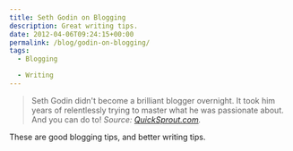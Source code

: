 ```yaml
---
title: Seth Godin on Blogging
description: Great writing tips.
date: 2012-04-06T09:24:15+00:00
permalink: /blog/godin-on-blogging/
tags:
  - Blogging

  - Writing
---
```


> Seth Godin didn't become a brilliant blogger overnight. It took him years of relentlessly trying to master what he was passionate about. And you can do to!
> <cite>_Source: </em>[QuickSprout.com](http://www.quicksprout.com/2012/04/05/10-lessons-seth-godin-can-teach-you-about-blogging/)_.</cite>

These are good blogging tips, and better writing tips.
